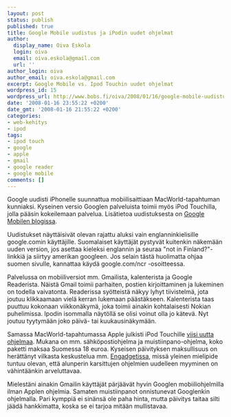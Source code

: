 ```yaml
---
layout: post
status: publish
published: true
title: Google Mobile uudistus ja iPodin uudet ohjelmat
author:
  display_name: Oiva Eskola
  login: oiva
  email: oiva.eskola@gmail.com
  url: ''
author_login: oiva
author_email: oiva.eskola@gmail.com
excerpt: Google Mobile vs. Ipod Touchin uudet ohjelmat
wordpress_id: 15
wordpress_url: http://www.bobs.fi/oiva/2008/01/16/google-mobile-uudistus-ja-ipodin-uudet-ohjelmat/
date: '2008-01-16 23:55:22 +0200'
date_gmt: '2008-01-16 21:55:22 +0200'
categories:
- web-kehitys
- ipod
tags:
- ipod touch
- google
- apple
- gmail
- google reader
- google mobile
comments: []
---
```

<p>Google uudisti iPhonelle suunnattua mobiilisaittiaan MacWorld-tapahtuman kunniaksi. Kyseinen versio Googlen palveluista toimii my&ouml;s iPod Touchilla, jolla p&auml;&auml;sin kokeilemaan palvelua. Lis&auml;tietoa uudistuksesta on <a href="http://googlemobile.blogspot.com/2008/01/google-on-iphone-macworld-makeover.html">Google Mobilen blogissa</a>.</p>
<p>Uudistukset n&auml;ytt&auml;isiv&auml;t olevan rajattu aluksi vain englanninkielisille google.comin k&auml;ytt&auml;jille. Suomalaiset k&auml;ytt&auml;j&auml;t pystyv&auml;t kuitenkin n&auml;kem&auml;&auml;n uuden version, jos asettaa kieleksi englannin ja seuraa "not in Finland?"-linkki&auml; ja siirtyy amerikan googleen. Jos selain t&auml;st&auml; huolimatta ohjaa suomen sivulle, kannattaa k&auml;yd&auml; google.com/ncr -osoitteessa.</p>
<p>Palvelussa on mobiiliversiot mm. Gmailista, kalenterista ja Google Readerista. N&auml;ist&auml; Gmail toimii parhaiten, postien kirjoittaminen ja lukeminen on todella vaivatonta. Readerissa sy&ouml;tteist&auml; n&auml;kyy lyhyt tiivistelm&auml;, jota joutuu klikkaamaan viel&auml; kerran lukemaan p&auml;&auml;st&auml;kseen. Kalenterista taas puuttuu kokonaan viikkon&auml;kym&auml;, joka toimii ainakin kohtalaisesti Nokian puhelimissa. Ipodin isommalla n&auml;yt&ouml;ll&auml; se olisi voinut olla jo k&auml;tev&auml;. Nyt joutuu tyytym&auml;&auml;n joko p&auml;iv&auml;- tai kuukausin&auml;kym&auml;&auml;n.</p>
<p>Samassa MacWorld-tapahtumassa Apple julkisti iPod Touchille <a href="http://www.apple.com/ipodtouch/whatsnew.html">viisi uutta ohjelmaa</a>. Mukana on mm. s&auml;hk&ouml;postiohjelma ja muistiinpano-ohjelma, koko paketti maksaa Suomessa 18 euroa. Kyseisen p&auml;ivityksen maksullisuus on her&auml;tt&auml;nyt vilkasta keskustelua mm. <a href="http://www.engadget.com/2008/01/15/poll-are-you-spending-20-on-new-ipod-touch-apps/">Engadgetissa</a>, miss&auml; yleinen mielipide tuntuu olevan, ett&auml; alunperin karsittujen ohjelmien uudelleen myyminen on v&auml;hint&auml;&auml;nkin arveluttavaa.</p>
<p>Mielest&auml;ni ainakin Gmailin k&auml;ytt&auml;j&auml;t p&auml;rj&auml;&auml;v&auml;t hyvin Googlen mobiiliohjelmilla ilman Applen ohjelmia. Samaten muistiinpanot onnistunevat Googlenkin ohjelmalla. Pari kymppi&auml; ei sin&auml;ns&auml; ole paha hinta, mutta p&auml;ivitys taitaa silti j&auml;&auml;d&auml; hankkimatta, koska se ei tarjoa mit&auml;&auml;n mullistavaa.</p>
